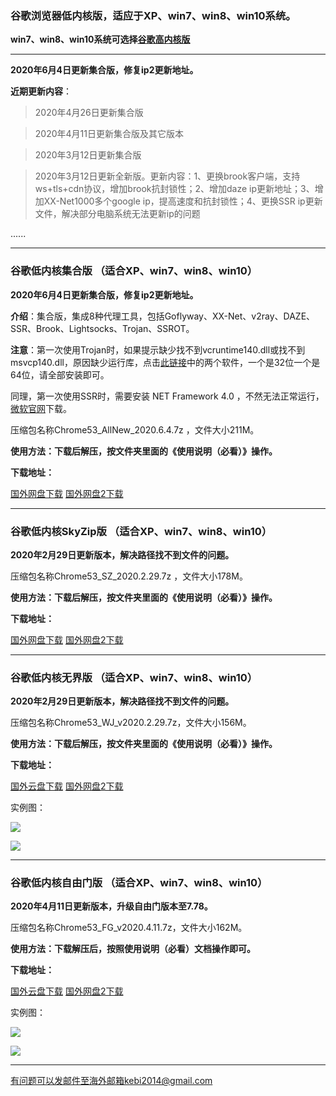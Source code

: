 ### 谷歌浏览器低内核版，适应于XP、win7、win8、win10系统。

**win7、win8、win10系统可选择[谷歌高内核版](https://github.com/Alvin9999/new-pac/wiki/%E9%AB%98%E5%86%85%E6%A0%B8%E7%89%88)**

***

**2020年6月4日更新集合版，修复ip2更新地址。**

**近期更新内容**：

> 2020年4月26日更新集合版

> 2020年4月11日更新集合版及其它版本

> 2020年3月12日更新集合版

> 2020年3月12日更新全新版。更新内容：1、更换brook客户端，支持ws+tls+cdn协议，增加brook抗封锁性；2、增加daze ip更新地址；3、增加XX-Net1000多个google ip，提高速度和抗封锁性；4、更换SSR ip更新文件，解决部分电脑系统无法更新ip的问题

......

***

### 谷歌低内核集合版 （适合XP、win7、win8、win10）

**2020年6月4日更新集合版，修复ip2更新地址。**

**介绍**：集合版，集成8种代理工具，包括Goflyway、XX-Net、v2ray、DAZE、SSR、Brook、Lightsocks、Trojan、SSROT。

**注意**：第一次使用Trojan时，如果提示缺少找不到vcruntime140.dll或找不到msvcp140.dll，原因缺少运行库，点击[此链接](https://www.microsoft.com/en-us/download/details.aspx?id=48145)中的两个软件，一个是32位一个是64位，请全部安装即可。

同理，第一次使用SSR时，需要安装 NET Framework 4.0 ，不然无法正常运行，[微软官网](https://www.microsoft.com/zh-cn/download/details.aspx?id=17718)下载。

压缩包名称Chrome53_AllNew_2020.6.4.7z ，文件大小211M。

**使用方法：下载后解压，按文件夹里面的《使用说明（必看）》操作。**

**下载地址：**

[国外网盘下载](http://tr1.freedown7.club/html/20200603/Chrome53_AllNew_2020.6.4.7z) 
[国外网盘2下载](http://www.freedown8.xyz/20200603/Chrome53_AllNew_2020.6.4.7z) 

***


### 谷歌低内核SkyZip版 （适合XP、win7、win8、win10）

**2020年2月29日更新版本，解决路径找不到文件的问题。**

压缩包名称Chrome53_SZ_2020.2.29.7z ，文件大小178M。

**使用方法：下载后解压，按文件夹里面的《使用说明（必看）》操作。**

**下载地址：**

[国外网盘下载](http://tr1.freedown7.club/html/20202292/Chrome53_SZ_2020.2.29.7z) 
[国外网盘2下载](http://www.freedown8.xyz/2020229/Chrome53_SZ_2020.2.29.7z) 

***

### 谷歌低内核无界版  （适合XP、win7、win8、win10）

**2020年2月29日更新版本，解决路径找不到文件的问题。**

压缩包名称Chrome53_WJ_v2020.2.29.7z，文件大小156M。

**使用方法：下载后解压，按文件夹里面的《使用说明（必看）》操作。**

**下载地址：**

[国外云盘下载](http://tr1.freedown7.club/html/20202292/Chrome53_WJ_v2020.2.29.7z) 
[国外网盘2下载](http://www.freedown8.xyz/2020229/Chrome53_WJ_v2020.2.29.7z) 

实例图：

![](https://cdn.jsdelivr.net/gh/Alvin9999/pac2/softimag/53wuj1.png)

![](https://cdn.jsdelivr.net/gh/Alvin9999/PAC/download/53wujie1.PNG)


***


### 谷歌低内核自由门版  （适合XP、win7、win8、win10）

**2020年4月11日更新版本，升级自由门版本至7.78。**

压缩包名称Chrome53_FG_v2020.4.11.7z，文件大小162M。

**使用方法：下载解压后，按照使用说明（必看）文档操作即可。**

**下载地址：**

[国外云盘下载](http://tr1.freedown7.club/html/2020411/Chrome53_FG_v2020.4.11.7z) 
[国外网盘2下载](http://www.freedown8.xyz/2020411/Chrome53_FG_v2020.4.11.7z) 

实例图：

![](https://cdn.jsdelivr.net/gh/Alvin9999/pac2/softimag/53fg1.png)

![](https://cdn.jsdelivr.net/gh/Alvin9999/PAC/download/53freegate1.PNG)


***


有问题可以发邮件至海外邮箱kebi2014@gmail.com
